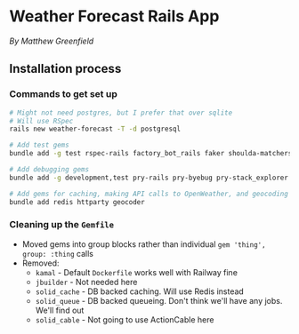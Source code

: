 # Weather Forecast Rails App

_By Matthew Greenfield_

## Installation process

### Commands to get set up

```sh
# Might not need postgres, but I prefer that over sqlite
# Will use RSpec
rails new weather-forecast -T -d postgresql

# Add test gems
bundle add -g test rspec-rails factory_bot_rails faker shoulda-matchers

# Add debugging gems
bundle add -g development,test pry-rails pry-byebug pry-stack_explorer dotenv-rails

# Add gems for caching, making API calls to OpenWeather, and geocoding
bundle add redis httparty geocoder
```

### Cleaning up the `Gemfile`

- Moved gems into group blocks rather than individual `gem 'thing', group: :thing` calls
- Removed:
  - `kamal` - Default `Dockerfile` works well with Railway fine
  - `jbuilder` - Not needed here
  - `solid_cache` - DB backed caching. Will use Redis instead
  - `solid_queue` - DB backed queueing. Don't think we'll have any jobs. We'll find out
  - `solid_cable` - Not going to use ActionCable here
